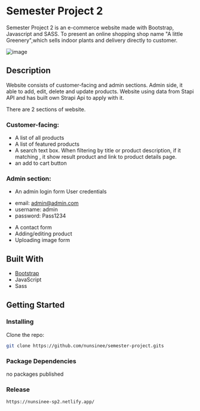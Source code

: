 # Semester Project 2

Semester Project 2 is an e-commerce website made with Bootstrap, Javascript and SASS.
To present an online shopping shop name "A little Greenery",which sells indoor plants and delivery directly to customer.

![image](https://nunsinee-sp2.netlify.app/images/screenshort_semester_project_2.png)

## Description

Website consists of customer-facing and admin sections. Admin side, it able to add, edit, delete and update products.
Website using data from Stapi API and has built own Strapi Api to apply with it.

There are 2 sections of website.

### Customer-facing:

-   A list of all products
-   A list of featured products
-   A search text box. When filtering by title or product description, if it matching , it show result
    product and link to product details page.
-   an add to cart button

### Admin section:

-   An admin login form
    User credentials

*   email: admin@admin.com
*   username: admin
*   password: Pass1234

-   A contact form
-   Adding/editing product
-   Uploading image form

## Built With

-   [Bootstrap](https://getbootstrap.com)
-   JavaScript
-   Sass

## Getting Started

### Installing

Clone the repo:

```bash
git clone https://github.com/nunsinee/semester-project.gits
```

### Package Dependencies

no packages published

### Release

```bash
https://nunsinee-sp2.netlify.app/
```
